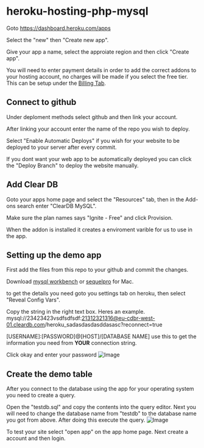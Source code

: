 # heroku-hosting-php-mysql

Goto https://dashboard.heroku.com/apps

Select the "new" then "Create new app".

Give your app a name, select the approiate region and then click "Create app".

You will need to enter payment details in order to add the correct addons to your hosting account, no charges will be made if you select the free tier. This can be setup under the [Billing Tab](https://dashboard.heroku.com/account/billing).

## Connect to github

Under deploment methods select github and then link your account.

After linking your account enter the name of the repo you wish to deploy.

Select "Enable Automatic Deploys" if you wish for your website to be deployed to your server after every commit.

If you dont want your web app to be automatically deployed you can click the "Deploy Branch" to deploy the website manually.

## Add Clear DB

Goto your apps home page and select the "Resources" tab, then in the Add-ons search enter "ClearDB MySQL".

Make sure the plan names says "Ignite - Free" and click Provision.

When the addon is installed it creates a enviroment varible for us to use in the app.

## Setting up the demo app

First add the files from this repo to your github and commit the changes.

Download [mysql workbench](https://www.mysql.com/products/workbench/) or [sequelpro](http://www.sequelpro.com/) for Mac.

to get the details you need goto you settings tab on heroku, then select "Reveal Config Vars".

Copy the string in the right text box.
Heres an example. mysql://23423423vsdfsdfsdf:21312321316@eu-cdbr-west-01.cleardb.com/heroku_sadasdasdasddasasc?reconnect=true

[USERNAME]:[PASSWORD]@[HOST]/[DATABASE NAME] use this to get the information you need from **YOUR** connection string.

Click okay and enter your password
![Image](https://gyazo.com/4a622c1f6cfd105c88c48f733c4e3e93)

## Create the demo table

After you connect to the database using the app for your operating system you need to create a query.

Open the "testdb.sql" and copy the contents into the query editor. Next you will need to change the database name from "testdb" to the database name you got from above. After doing this execute the query.
![Image](https://gyazo.com/6dbb24d82f718f263e6fe5db8401d648)

To test your site select "open app" on the app home page. Next create a account and then login.